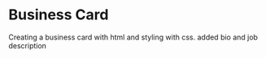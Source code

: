 # Business Card

Creating a business card with html and styling with css. added bio and job description
